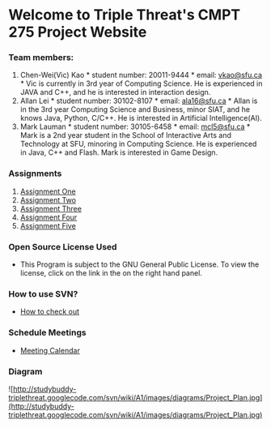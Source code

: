 # Welcome to Triple Threat's CMPT 275 Project Website #

### Team members: ###
  1. Chen-Wei(Vic) Kao
    * student number: 20011-9444
    * email: [vkao@sfu.ca](mailto:vkao@sfu.ca)
    * Vic is currently in 3rd year of Computing Science. He is experienced in JAVA and C++, and he is interested in interaction design.
  1. Allan Lei
    * student number: 30102-8107
    * email: [ala16@sfu.ca](mailto:ala16@sfu.ca)
    * Allan is in the 3rd year Computing Science and Business, minor SIAT, and he knows Java, Python, C/C++. He is interested in Artificial Intelligence(AI).
  1. Mark Lauman
    * student number: 30105-6458
    * email: [mcl5@sfu.ca](mailto:mcl5@sfu.ca)
    * Mark is a 2nd year student in the School of Interactive Arts and Technology at SFU, minoring in Computing Science.  He is experienced in Java, C++ and Flash.  Mark is interested in Game Design.

### Assignments ###
  1. [Assignment One](Assignment1.md)
  1. [Assignment Two](Assignment2.md)
  1. [Assignment Three](Assignment3.md)
  1. [Assignment Four](Assignment4.md)
  1. [Assignment Five](Assignment5.md)


### Open Source License Used ###
  * This Program is subject to the GNU General Public License. To view the license, click on the link in the on the right hand panel.

### How to use SVN? ###
  * [How to check out](UseSVN.md)


### Schedule Meetings ###
  * [Meeting Calendar](http://www.google.com/calendar/embed?src=taosk9362q1ghi2gticff0ivc4%40group.calendar.google.com&ctz=America/Vancouver)


### Diagram ###
![http://studybuddy-triplethreat.googlecode.com/svn/wiki/A1/images/diagrams/Project_Plan.jpg](http://studybuddy-triplethreat.googlecode.com/svn/wiki/A1/images/diagrams/Project_Plan.jpg)